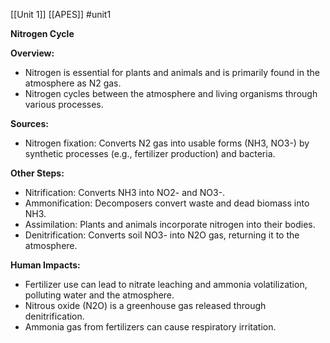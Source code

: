 
[[Unit 1]]
[[APES]]
#unit1 

**Nitrogen Cycle**

**Overview:**
* Nitrogen is essential for plants and animals and is primarily found in the atmosphere as N2 gas.
* Nitrogen cycles between the atmosphere and living organisms through various processes.

**Sources:**
* Nitrogen fixation: Converts N2 gas into usable forms (NH3, NO3-) by synthetic processes (e.g., fertilizer production) and bacteria.

**Other Steps:**
* Nitrification: Converts NH3 into NO2- and NO3-.
* Ammonification: Decomposers convert waste and dead biomass into NH3.
* Assimilation: Plants and animals incorporate nitrogen into their bodies.
* Denitrification: Converts soil NO3- into N2O gas, returning it to the atmosphere.

**Human Impacts:**
* Fertilizer use can lead to nitrate leaching and ammonia volatilization, polluting water and the atmosphere.
* Nitrous oxide (N2O) is a greenhouse gas released through denitrification.
* Ammonia gas from fertilizers can cause respiratory irritation.